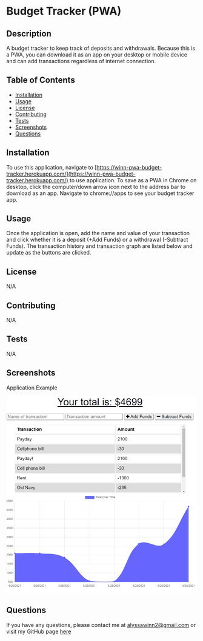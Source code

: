 # Budget Tracker (PWA)

## Description
A budget tracker to keep track of deposits and withdrawals. Because this is a PWA, you can download it as an app on your desktop or mobile device and can add transactions regardless of internet connection.

## Table of Contents
  * [Installation](#installation)
  * [Usage](#usage)
  * [License](#license)
  * [Contributing](#contributing)
  * [Tests](#tests)
  * [Screenshots](#screenshots)
  * [Questions](#questions)

  ## Installation
  To use this application, navigate to [https://winn-pwa-budget-tracker.herokuapp.com/](https://winn-pwa-budget-tracker.herokuapp.com/) to use application. To save as a PWA in Chrome on desktop, click the computer/down arrow icon next to the address bar to download as an app. Navigate to chrome://apps to see your budget tracker app.

  ## Usage
  Once the application is open, add the name and value of your transaction and click whether it is a deposit (+Add Funds) or a withdrawal (-Subtract Funds). The transaction history and transaction graph are listed below and update as the buttons are clicked.
  
  ## License
  N/A
  ## Contributing
  N/A

  ## Tests
  N/A

  ## Screenshots
  Application Example
  
  ![application](./readmeassets/screenshot1.PNG)


  ## Questions
  If you have any questions, please contact me at [alyssawinn2@gmail.com](mailto:alyssawinn2@gmail.com) or visit my GitHub page [here](https://github.com/alyssawinn/)

